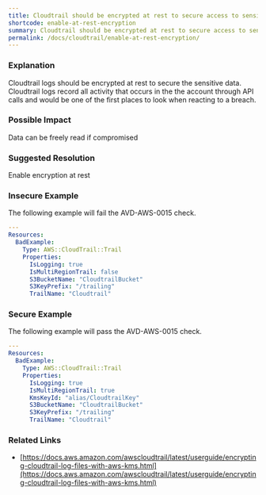 ```yaml
---
title: Cloudtrail should be encrypted at rest to secure access to sensitive trail data
shortcode: enable-at-rest-encryption
summary: Cloudtrail should be encrypted at rest to secure access to sensitive trail data 
permalink: /docs/cloudtrail/enable-at-rest-encryption/
---
```


### Explanation

Cloudtrail logs should be encrypted at rest to secure the sensitive data. Cloudtrail logs record all activity that occurs in the the account through API calls and would be one of the first places to look when reacting to a breach.

### Possible Impact
Data can be freely read if compromised

### Suggested Resolution
Enable encryption at rest


### Insecure Example

The following example will fail the AVD-AWS-0015 check.

```yaml
---
Resources:
  BadExample:
    Type: AWS::CloudTrail::Trail
    Properties:
      IsLogging: true
      IsMultiRegionTrail: false     
      S3BucketName: "CloudtrailBucket"
      S3KeyPrefix: "/trailing"
      TrailName: "Cloudtrail"

```



### Secure Example

The following example will pass the AVD-AWS-0015 check.

```yaml
---
Resources:
  BadExample:
    Type: AWS::CloudTrail::Trail
    Properties:
      IsLogging: true
      IsMultiRegionTrail: true
      KmsKeyId: "alias/CloudtrailKey"
      S3BucketName: "CloudtrailBucket"
      S3KeyPrefix: "/trailing"
      TrailName: "Cloudtrail"

```




### Related Links


- [https://docs.aws.amazon.com/awscloudtrail/latest/userguide/encrypting-cloudtrail-log-files-with-aws-kms.html](https://docs.aws.amazon.com/awscloudtrail/latest/userguide/encrypting-cloudtrail-log-files-with-aws-kms.html)


